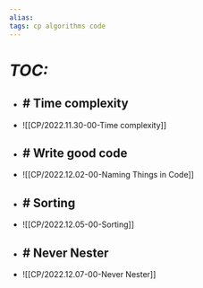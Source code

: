 ```yaml
---
alias:
tags: cp algorithms code
---
```


# *TOC:*

- ## \# Time complexity
- ![[CP/2022.11.30-00-Time complexity]]

- ## \# Write good code
- ![[CP/2022.12.02-00-Naming Things in Code]]

- ## \# Sorting
- ![[CP/2022.12.05-00-Sorting]]

- ## \# Never Nester
- ![[CP/2022.12.07-00-Never Nester]]